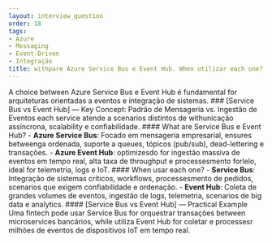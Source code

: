 ```yaml
---
layout: interview_question
order: 18
tags:
- Azure
- Messaging
- Event-Driven
- Integração
title: withpare Azure Service Bus e Event Hub. When utilizar each one?
---
```


A choice between Azure Service Bus e Event Hub é fundamental for arquiteturas orientadas a eventos e integração de sistemas. ### [Service Bus vs Event Hub] — Key Concept: Padrão de Mensageria vs. Ingestão de Eventos each service atende a scenarios distintos de withunicação assíncrona, scalability e confiabilidade. #### What are Service Bus e Event Hub? - **Azure Service Bus**: Focado em mensageria empresarial, ensures betweenga ordenada, suporte a queues, tópicos (pub/sub), dead-lettering e transações. - **Azure Event Hub**: optimizesdo for ingestão massiva de eventos em tempo real, alta taxa de throughput e processesmento forlelo, ideal for telemetria, logs e IoT. #### When usar each one? - **Service Bus**: Integração de sistemas críticos, workflows, processesmento de pedidos, scenarios que exigem confiabilidade e ordenação. - **Event Hub**: Coleta de grandes volumes de eventos, ingestão de logs, telemetria, scenarios de big data e analytics. #### [Service Bus vs Event Hub] — Practical Example Uma fintech pode usar Service Bus for orquestrar transações between microservices bancários, while utiliza Event Hub for coletar e processesr milhões de eventos de dispositivos IoT em tempo real.
